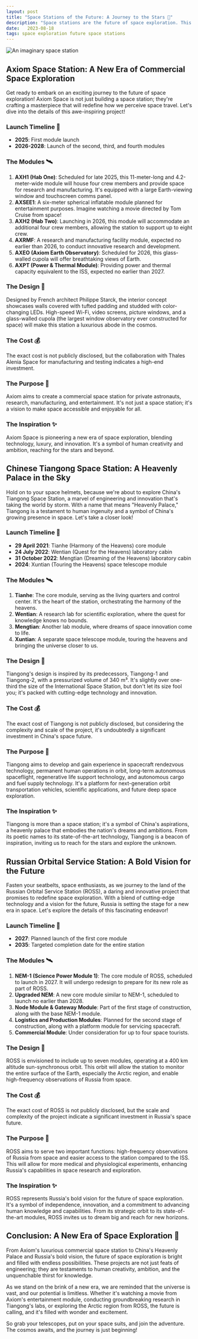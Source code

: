 ```yaml
---
layout: post
title: "Space Stations of the Future: A Journey to the Stars 🌟"
description: "Space stations are the future of space exploration. This post explores the details of three exciting projects: Axiom Space Station, Chinese Tiangong Space Station, and Russian Orbital Service Station."
date:   2023-08-18
tags: space exploration future space stations
---
```


![An imaginary space station](/assets/space-stations.png)

## Axiom Space Station: A New Era of Commercial Space Exploration

Get ready to embark on an exciting journey to the future of space exploration! Axiom Space is not just building a space station; they're crafting a masterpiece that will redefine how we perceive space travel. Let's dive into the details of this awe-inspiring project!

### Launch Timeline 🚀
- **2025**: First module launch
- **2026-2028**: Launch of the second, third, and fourth modules

### The Modules 🛰️
1. **AXH1 (Hab One)**: Scheduled for late 2025, this 11-meter-long and 4.2-meter-wide module will house four crew members and provide space for research and manufacturing. It's equipped with a large Earth-viewing window and touchscreen comms panel.
2. **AXSEE1**: A six-meter spherical inflatable module planned for entertainment purposes. Imagine watching a movie directed by Tom Cruise from space!
3. **AXH2 (Hab Two)**: Launching in 2026, this module will accommodate an additional four crew members, allowing the station to support up to eight crew.
4. **AXRMF**: A research and manufacturing facility module, expected no earlier than 2026, to conduct innovative research and development.
5. **AXEO (Axiom Earth Observatory)**: Scheduled for 2026, this glass-walled cupola will offer breathtaking views of Earth.
6. **AXPT (Power & Thermal Module)**: Providing power and thermal capacity equivalent to the ISS, expected no earlier than 2027.

### The Design 🎨
Designed by French architect Philippe Starck, the interior concept showcases walls covered with tufted padding and studded with color-changing LEDs. High-speed Wi-Fi, video screens, picture windows, and a glass-walled cupola (the largest window observatory ever constructed for space) will make this station a luxurious abode in the cosmos.

### The Cost 💰
The exact cost is not publicly disclosed, but the collaboration with Thales Alenia Space for manufacturing and testing indicates a high-end investment.

### The Purpose 🌌
Axiom aims to create a commercial space station for private astronauts, research, manufacturing, and entertainment. It's not just a space station; it's a vision to make space accessible and enjoyable for all.

### The Inspiration ✨
Axiom Space is pioneering a new era of space exploration, blending technology, luxury, and innovation. It's a symbol of human creativity and ambition, reaching for the stars and beyond.

## Chinese Tiangong Space Station: A Heavenly Palace in the Sky

Hold on to your space helmets, because we're about to explore China's Tiangong Space Station, a marvel of engineering and innovation that's taking the world by storm. With a name that means "Heavenly Palace," Tiangong is a testament to human ingenuity and a symbol of China's growing presence in space. Let's take a closer look!

### Launch Timeline 🚀
- **29 April 2021**: Tianhe (Harmony of the Heavens) core module
- **24 July 2022**: Wentian (Quest for the Heavens) laboratory cabin
- **31 October 2022**: Mengtian (Dreaming of the Heavens) laboratory cabin
- **2024**: Xuntian (Touring the Heavens) space telescope module

### The Modules 🛰️
1. **Tianhe**: The core module, serving as the living quarters and control center. It's the heart of the station, orchestrating the harmony of the heavens.
2. **Wentian**: A research lab for scientific exploration, where the quest for knowledge knows no bounds.
3. **Mengtian**: Another lab module, where dreams of space innovation come to life.
4. **Xuntian**: A separate space telescope module, touring the heavens and bringing the universe closer to us.

### The Design 🎨
Tiangong's design is inspired by its predecessors, Tiangong-1 and Tiangong-2, with a pressurized volume of 340 m³. It's slightly over one-third the size of the International Space Station, but don't let its size fool you; it's packed with cutting-edge technology and innovation.

### The Cost 💰
The exact cost of Tiangong is not publicly disclosed, but considering the complexity and scale of the project, it's undoubtedly a significant investment in China's space future.

### The Purpose 🌌
Tiangong aims to develop and gain experience in spacecraft rendezvous technology, permanent human operations in orbit, long-term autonomous spaceflight, regenerative life support technology, and autonomous cargo and fuel supply technology. It's a platform for next-generation orbit transportation vehicles, scientific applications, and future deep space exploration.

### The Inspiration ✨
Tiangong is more than a space station; it's a symbol of China's aspirations, a heavenly palace that embodies the nation's dreams and ambitions. From its poetic names to its state-of-the-art technology, Tiangong is a beacon of inspiration, inviting us to reach for the stars and explore the unknown.

## Russian Orbital Service Station: A Bold Vision for the Future

Fasten your seatbelts, space enthusiasts, as we journey to the land of the Russian Orbital Service Station (ROSS), a daring and innovative project that promises to redefine space exploration. With a blend of cutting-edge technology and a vision for the future, Russia is setting the stage for a new era in space. Let's explore the details of this fascinating endeavor!

### Launch Timeline 🚀
- **2027**: Planned launch of the first core module
- **2035**: Targeted completion date for the entire station

### The Modules 🛰️
1. **NEM-1 (Science Power Module 1)**: The core module of ROSS, scheduled to launch in 2027. It will undergo redesign to prepare for its new role as part of ROSS.
2. **Upgraded NEM**: A new core module similar to NEM-1, scheduled to launch no earlier than 2028.
3. **Node Module & Gateway Module**: Part of the first stage of construction, along with the base NEM-1 module.
4. **Logistics and Production Modules**: Planned for the second stage of construction, along with a platform module for servicing spacecraft.
5. **Commercial Module**: Under consideration for up to four space tourists.

### The Design 🎨
ROSS is envisioned to include up to seven modules, operating at a 400 km altitude sun-synchronous orbit. This orbit will allow the station to monitor the entire surface of the Earth, especially the Arctic region, and enable high-frequency observations of Russia from space.

### The Cost 💰
The exact cost of ROSS is not publicly disclosed, but the scale and complexity of the project indicate a significant investment in Russia's space future.

### The Purpose 🌌
ROSS aims to serve two important functions: high-frequency observations of Russia from space and easier access to the station compared to the ISS. This will allow for more medical and physiological experiments, enhancing Russia's capabilities in space research and exploration.

### The Inspiration ✨
ROSS represents Russia's bold vision for the future of space exploration. It's a symbol of independence, innovation, and a commitment to advancing human knowledge and capabilities. From its strategic orbit to its state-of-the-art modules, ROSS invites us to dream big and reach for new horizons.

## Conclusion: A New Era of Space Exploration 🌠

From Axiom's luxurious commercial space station to China's Heavenly Palace and Russia's bold vision, the future of space exploration is bright and filled with endless possibilities. These projects are not just feats of engineering; they are testaments to human creativity, ambition, and the unquenchable thirst for knowledge.

As we stand on the brink of a new era, we are reminded that the universe is vast, and our potential is limitless. Whether it's watching a movie from Axiom's entertainment module, conducting groundbreaking research in Tiangong's labs, or exploring the Arctic region from ROSS, the future is calling, and it's filled with wonder and excitement.

So grab your telescopes, put on your space suits, and join the adventure. The cosmos awaits, and the journey is just beginning!

